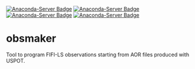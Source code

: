 [![Anaconda-Server Badge](https://anaconda.org/darioflute/obsmaker/badges/version.svg?branch=master&kill_cache=1&service=github)](https://anaconda.org/darioflute/obsmaker)
[![Anaconda-Server Badge](https://anaconda.org/darioflute/obsmaker/badges/latest_release_date.svg?branch=master&kill_cache=1&service=github)](https://anaconda.org/darioflute/obsmaker)
[![Anaconda-Server Badge](https://anaconda.org/darioflute/obsmaker/badges/license.svg)](https://anaconda.org/darioflute/obsmaker)
[![Anaconda-Server Badge](https://anaconda.org/darioflute/obsmaker/badges/platforms.svg)](https://anaconda.org/darioflute/obsmaker)


# obsmaker
Tool to program FIFI-LS observations starting from AOR files produced with USPOT.
